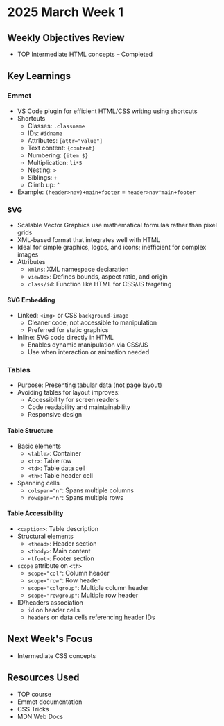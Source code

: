 # 2025 March Week 1

## Weekly Objectives Review
- TOP Intermediate HTML concepts – Completed

## Key Learnings
### Emmet
- VS Code plugin for efficient HTML/CSS writing using shortcuts
- Shortcuts
  - Classes: `.classname`
  - IDs: `#idname`
  - Attributes: `[attr="value"]`
  - Text content: `{content}`
  - Numbering: `{item $}`
  - Multiplication: `li*5`
  - Nesting: `>`
  - Siblings: `+`
  - Climb up: `^`
- Example: `(header>nav)+main+footer` = `header>nav^main+footer`

### SVG
- Scalable Vector Graphics use mathematical formulas rather than pixel grids
- XML-based format that integrates well with HTML
- Ideal for simple graphics, logos, and icons; inefficient for complex images
- Attributes
  - `xmlns`: XML namespace declaration
  - `viewBox`: Defines bounds, aspect ratio, and origin
  - `class/id`: Function like HTML for CSS/JS targeting

#### SVG Embedding
- Linked: `<img>` or CSS `background-image`
  - Cleaner code, not accessible to manipulation
  - Preferred for static graphics
- Inline: SVG code directly in HTML
  - Enables dynamic manipulation via CSS/JS
  - Use when interaction or animation needed

### Tables
- Purpose: Presenting tabular data (not page layout)
- Avoiding tables for layout improves:
  - Accessibility for screen readers
  - Code readability and maintainability
  - Responsive design

#### Table Structure
- Basic elements
  - `<table>`: Container
  - `<tr>`: Table row
  - `<td>`: Table data cell
  - `<th>`: Table header cell
- Spanning cells
  - `colspan="n"`: Spans multiple columns
  - `rowspan="n"`: Spans multiple rows

#### Table Accessibility
- `<caption>`: Table description
- Structural elements
  - `<thead>`: Header section
  - `<tbody>`: Main content
  - `<tfoot>`: Footer section
- `scope` attribute on `<th>`
  - `scope="col"`: Column header
  - `scope="row"`: Row header
  - `scope="colgroup"`: Multiple column header
  - `scope="rowgroup"`: Multiple row header
- ID/headers association
  - `id` on header cells
  - `headers` on data cells referencing header IDs

## Next Week's Focus
- Intermediate CSS concepts

## Resources Used
- TOP course
- Emmet documentation
- CSS Tricks
- MDN Web Docs